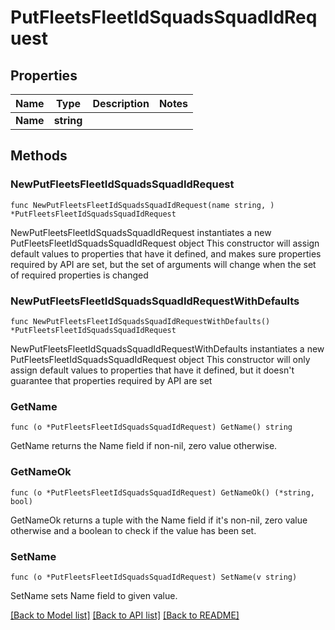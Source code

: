 # PutFleetsFleetIdSquadsSquadIdRequest

## Properties

Name | Type | Description | Notes
------------ | ------------- | ------------- | -------------
**Name** | **string** |  | 

## Methods

### NewPutFleetsFleetIdSquadsSquadIdRequest

`func NewPutFleetsFleetIdSquadsSquadIdRequest(name string, ) *PutFleetsFleetIdSquadsSquadIdRequest`

NewPutFleetsFleetIdSquadsSquadIdRequest instantiates a new PutFleetsFleetIdSquadsSquadIdRequest object
This constructor will assign default values to properties that have it defined,
and makes sure properties required by API are set, but the set of arguments
will change when the set of required properties is changed

### NewPutFleetsFleetIdSquadsSquadIdRequestWithDefaults

`func NewPutFleetsFleetIdSquadsSquadIdRequestWithDefaults() *PutFleetsFleetIdSquadsSquadIdRequest`

NewPutFleetsFleetIdSquadsSquadIdRequestWithDefaults instantiates a new PutFleetsFleetIdSquadsSquadIdRequest object
This constructor will only assign default values to properties that have it defined,
but it doesn't guarantee that properties required by API are set

### GetName

`func (o *PutFleetsFleetIdSquadsSquadIdRequest) GetName() string`

GetName returns the Name field if non-nil, zero value otherwise.

### GetNameOk

`func (o *PutFleetsFleetIdSquadsSquadIdRequest) GetNameOk() (*string, bool)`

GetNameOk returns a tuple with the Name field if it's non-nil, zero value otherwise
and a boolean to check if the value has been set.

### SetName

`func (o *PutFleetsFleetIdSquadsSquadIdRequest) SetName(v string)`

SetName sets Name field to given value.



[[Back to Model list]](../README.md#documentation-for-models) [[Back to API list]](../README.md#documentation-for-api-endpoints) [[Back to README]](../README.md)


